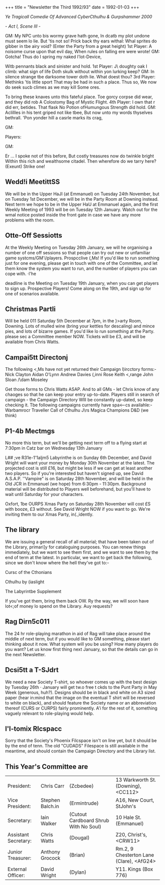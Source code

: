 +++
title = "Newsletter the Third 1992/93"
date = 1992-01-03
+++
 

_Ye Tragicall Comedie Of Advanced CyberCthulhu & Gurpshammer 2000_

_- Act I, Scene III -_

GM:		My NPC unto bis wormy grave hath gone, In dcatb my plot undone must seem lo lie. But 'tis not so! Prick back thy ears withal: Whal sprites do gibber in tbe airy void?
(Enter the Party from a great height)
1st Player: A noisome curse upon that evil day, When rules on falling ere were wrote!
GM:	Gotcha!
Thus do I spring my naked l'lot-Device,

Witb pennants black and sinister and hold.
1st Player:  J\ doughty oak I climb: what sign of life Doth skulk without within yon lurking keep?
GM:	In silence strange tbe darksome tower doth lie.
What doest thou?
3rd Player:		Methinks 'tis little sport That may be had in such a place. Thus so, We now do seek sucb climes as we may kill Some ores.

To bring these knaves unto this fateful place. Toe gorcy corpse did wear, and they did rob A Colostomy Bag of Mystic Flight.
4th Player:  I own that r did err, betides. That flask
No Potion ofHumungous Strength did hold.
GM:		Aclillles in his tent griped not like tbee, But now unto my words thyselves bethrall. 'Pon yonder hill a casrle marks its crag,

GM:

Players:

GM:

Er ... I spoke not of this before, But costly treasures now do twinkle bright Within this rich and wealthsome citadel.
Then wherefore do we tarry here?
(Exeunt)
Strike one!

## Wedd!i MeetittSS

We will be in the Upper HaJI (at Emmanuel) on Tuesday 24th November, but on Tuesday 1st December, we will be in the Party Room at Downing instead. Next term we hope to be in the Upper HaU at Emmanuel again, and the first Weekly Meeting of 1993 will be on Tuesday 12th January. Watch out for the wmal notice posted inside the front gate in case we have any more problems with the room.

## Otte-Off Sessiotts

At the Weekly Meeting on Tuesday 26th January, we will he organising a number of one­ off sessions so that people can try out new or unfamiliar game systcms/GM'i/players.
Prospcclive  (,Ms!  If you'd  like  to  run
something just for one evening, please get in touch with one of the Committee, and let them know the system you want to run, and the number of players you can cope with.  ·l'he

deadline is the	Meeting on Tuesday 19th January, when you can get players to sign up.
Prospective Players!	Come along on the
19th, and sign up for one of scenarios available.

## Christmas Partli

Will be held 011 Saturday 5th December at 7pm, in the }>arty Room, Downing. Lots of mulled wine (bring your kettles for descaling) and mince pies, and lots of bizarre games. If you'd like lo run something at the Party. please sec a Committee member NOW. Tickets will be
£3, and will be available from Chris Watts.

## Campai5tt Directonj

The following <,Ms have not yet returned their Campaign l)ircctory forms:-
Nick Clayton	Aidan O'Lynn
Andrew Davies	(,inni Rose
Keith <,range	John Sloan
/\dam Moseley

Get those forms to Chris Watts ASAP. And to all GMs - let Chris know of any chaoges so that he can keep your entry up-to-date.
Players still in search of campaign - the Campaign Directory Wlll be constantly up-dated, so keep checking it. Tbe following campaigns currently have spa<--cs availahle:-
Warbamrocr	Traveller
Call of Cthulhu	J\rs Magica
Champions	D&D (we think)

## P1-4b   Mectmgs

No more this term, but we'll be getting next term off to a flying start at 7:30pm in Catz bar on
Wednesday 13th January

L## ;ve R31e-1'1aljm5
Labyrinthe is on Sunday 6th December, and David Wright will want your money by Monday 30th November at the latest. The projected cost is still £16, but might be less if we can get at least another two players. So if you're interested but haven't signed up, see David A.S.A.P.
''Vampire" is on Saturday 28th November, and will be held in the Old JCR in Emmanuel (we hope) from 6:30pm - 11:30pm. Background material will be distributed to Players well beforehand, but you'll have to wait until Saturday for your characters.

Oxfort,
1be OURPS Xmas Party on Saturday 28th November will cost £S with booze, £3 without. See David Wright NOW if you want to go. We're inviting them to our Xmas Party, in(.,idently.

## The library

We are issuing a general recall of all material; that have been taken out of the Library, primari]y for cataloguing purposes. You can renew things immediately, but we want to see them first, and we want to see them by the end of term at the latest. In particular, we want to get back the following, since we don't know where the hell they've got to:-

Cursc of the Cthonians

Cthulhu by (iaslight

The Labyrintbe Supplement

If you've got them, bring them back	OW.
Ry the way, we will soon have lot<;of money
lo spend on the Library. Auy requests?

## Rag Dirn5c011

The 24 hr role-playing marathon in aid of Rag will take place around the middle of next term, but if you would like to GM something, please start thinking about it now. What system will you be using? How many players do you want? Let us know first thing next January, so that the details can go in the next Newsletter.

## Dcsi5tt a T-SJdrt

We need a new Society T-shirt, so whoever comes up with the best design by Tuesday 26th
· January will get tw.o free t ckds to the Punt Party in May Week (generous, huh?). Designs should be in black and white on A3 sized paper (hear in:mind that the image on the eventual T­ shirt will be reversed to white on black), and should feature the Society name or an abbreviation thereof (CURS or CURPS) fairly prominently. A'i for the rest of it, something vaguely relevant to role-playing would help.

## l'l-tomix Rlcspacc

Sorry that the Society's Phoenix Filcspace isn't on line yet, but it should be by the end of tenn. The old "CUDADS" Filespace is still available in the meantime, and should contain the Campaign Directory and the Library list.

## This Year's Committee are

| | | | |
|-|-|-|-|
|President:| Chris Carr	|(Zcbedee) | 13 Warkworth St. (Downing), \<CC112\> |
|Vice President:| Stephen Balch.in|	(Ermintrude) | A16, New Court, StJohn's |
|Secretary:| Iain Walker	|(Cutout Cardboard Shrub With No Soul) | 10 Hale St. (Emmanuel) |
|Assistant Secretary:|  Chris Watts	|	(Dougal) | Z20, Christ's, \<CRW11\> |
|Junior Treasurer: |Anthony Grocock	| (Brian)| Rm.2, 9 Chesterton Lane (Clare), \<AfG24\> |
|External Officer:|David Wright		| (Dylan)| Y11. Kings (Box 776) |

